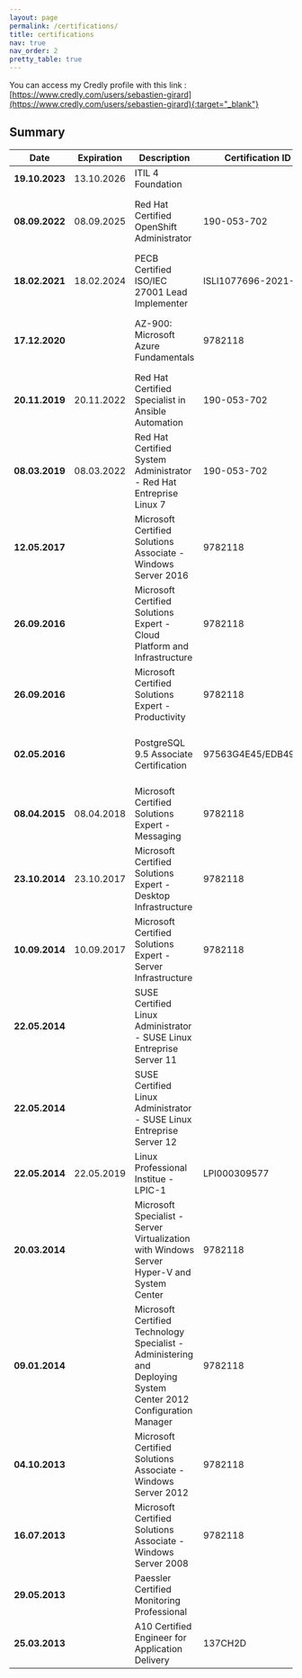 ```yaml
---
layout: page
permalink: /certifications/
title: certifications
nav: true
nav_order: 2
pretty_table: true
---
```


You can access my Credly profile with this link : [https://www.credly.com/users/sebastien-girard](https://www.credly.com/users/sebastien-girard){:target="_blank"}

## Summary

| **Date**       | **Expiration** | **Description**                                                                                                  | **Certification ID** | **Credly link**                                                     |
|----------------|----------------|------------------------------------------------------------------------------------------------------------------|----------------------|---------------------------------------------------------------------|
| **19.10.2023** | 13.10.2026     | ITIL 4 Foundation                                                                                                |                      |   |
| **08.09.2022** | 08.09.2025     | Red Hat Certified OpenShift Administrator                                                                        | 190-053-702          | [https://www.credly.com/badges/2502457d-db30-4d2f-bf02-d2e3746f9b11](https://www.credly.com/badges/2502457d-db30-4d2f-bf02-d2e3746f9b11){:target="_blank"}  |
| **18.02.2021** | 18.02.2024     | PECB Certified ISO/IEC 27001 Lead Implementer                                                                    | ISLI1077696-2021-02  | [https://www.credly.com/badges/62823d95-83de-47a5-9741-efb53bed50dc](https://www.credly.com/badges/62823d95-83de-47a5-9741-efb53bed50dc){:target="_blank"}  |
| **17.12.2020** |                | AZ-900: Microsoft Azure Fundamentals                                                                             | 9782118              | [https://www.credly.com/badges/886b0dc6-04d3-4a5b-9e77-642f43b0fd6c](https://www.credly.com/badges/886b0dc6-04d3-4a5b-9e77-642f43b0fd6c){:target="_blank"} |
| **20.11.2019** | 20.11.2022     | Red Hat Certified Specialist in Ansible Automation                                                               | 190-053-702          | [https://www.credly.com/badges/c8c78f58-6aec-4a9b-a1cf-7ae89fc4b14d](https://www.credly.com/badges/c8c78f58-6aec-4a9b-a1cf-7ae89fc4b14d){:target="_blank"} |
| **08.03.2019** | 08.03.2022     | Red Hat Certified System Administrator - Red Hat Entreprise Linux 7                                              | 190-053-702          | [https://www.credly.com/badges/7194764b-b137-43f6-8dbc-0d397f5cea0b](https://www.credly.com/badges/7194764b-b137-43f6-8dbc-0d397f5cea0b){:target="_blank"}  |
| **12.05.2017** |                | Microsoft Certified Solutions Associate - Windows Server 2016                                                    | 9782118              | [https://www.credly.com/badges/023176aa-3c7d-4028-ace1-9888a0e74919](https://www.credly.com/badges/023176aa-3c7d-4028-ace1-9888a0e74919){:target="_blank"}  |
| **26.09.2016** |                | Microsoft Certified Solutions Expert - Cloud Platform and Infrastructure                                         | 9782118              | [https://www.credly.com/badges/e68cb24c-91d5-4270-b558-cc5f638408ee](https://www.credly.com/badges/e68cb24c-91d5-4270-b558-cc5f638408ee){:target="_blank"}  |
| **26.09.2016** |                | Microsoft Certified Solutions Expert - Productivity                                                              | 9782118              | [https://www.credly.com/badges/6e7c68fb-9201-48c6-972e-8504dd864a93](https://www.credly.com/badges/6e7c68fb-9201-48c6-972e-8504dd864a93){:target="_blank"}  |
| **02.05.2016** |                | PostgreSQL 9.5 Associate Certification                                                                           | 97563G4E45/EDB49050  | [https://www.credly.com/badges/f123ef6a-f6e4-484c-9b24-043ace039e31](https://www.credly.com/badges/f123ef6a-f6e4-484c-9b24-043ace039e31){:target="_blank"}  |
| **08.04.2015** | 08.04.2018     | Microsoft Certified Solutions Expert - Messaging                                                                 | 9782118              |                                                                     |
| **23.10.2014** | 23.10.2017     | Microsoft Certified Solutions Expert - Desktop Infrastructure                                                    | 9782118              |                                                                     |
| **10.09.2014** | 10.09.2017     | Microsoft Certified Solutions Expert - Server Infrastructure                                                     | 9782118              |                                                                     |
| **22.05.2014** |                | SUSE Certified Linux Administrator - SUSE Linux Entreprise Server 11                                             |                      |                                                                     |
| **22.05.2014** |                | SUSE Certified Linux Administrator - SUSE Linux Entreprise Server 12                                             |                      |                                                                     |
| **22.05.2014** | 22.05.2019     | Linux Professional Institue - LPIC-1                                                                             | LPI000309577         |                                                                     |
| **20.03.2014** |                | Microsoft Specialist - Server Virtualization with Windows Server Hyper-V and System Center                       | 9782118              | [https://www.credly.com/badges/95bae310-f1b8-4461-bbf5-bbf920b9da8d](https://www.credly.com/badges/95bae310-f1b8-4461-bbf5-bbf920b9da8d){:target="_blank"}  |
| **09.01.2014** |                | Microsoft Certified Technology Specialist - Administering and Deploying System Center 2012 Configuration Manager | 9782118              |                                                                     |
| **04.10.2013** |                | Microsoft Certified Solutions Associate - Windows Server 2012                                                    | 9782118              | [https://www.credly.com/badges/cc26f534-3ff1-47e1-a0ec-4c7c7a5c1801](https://www.credly.com/badges/cc26f534-3ff1-47e1-a0ec-4c7c7a5c1801){:target="_blank"}  |
| **16.07.2013** |                | Microsoft Certified Solutions Associate - Windows Server 2008                                                    | 9782118              | [https://www.credly.com/badges/63e9da82-c167-4770-ad67-05c1adee5200](https://www.credly.com/badges/63e9da82-c167-4770-ad67-05c1adee5200){:target="_blank"}  |
| **29.05.2013** |                | Paessler Certified Monitoring Professional                                                                       |                      |                                                                     |
| **25.03.2013** |                | A10 Certified Engineer for Application Delivery                                                                  | 137CH2D              |                                                                     |

